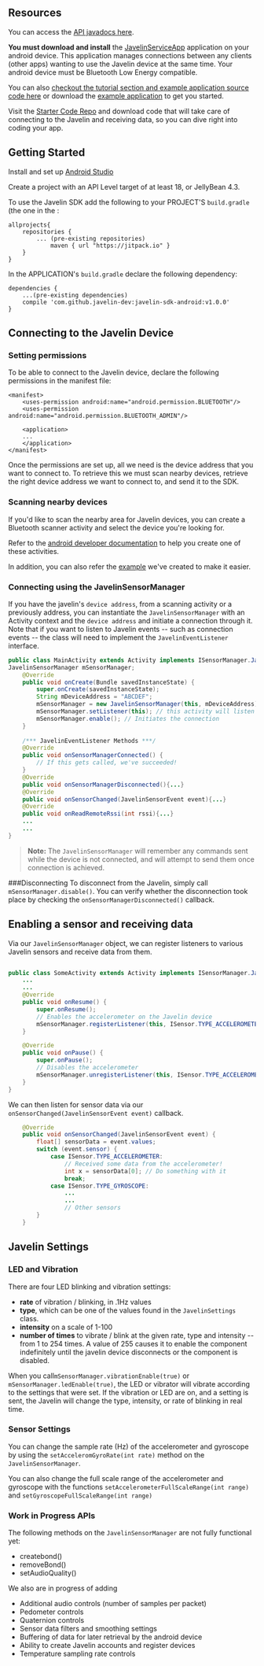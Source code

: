## Resources
You can access the [API javadocs here](http://www.javelindevices.com/javelin_docs/index.html).

**You must download and install** the [JavelinServiceApp](https://github.com/javelin-devices/javelin-sdk-examples-android/releases/download/v1.1/JavelinService1.1.apk) application on your android device.
This application manages connections between any clients (other apps) wanting to use the
Javelin device at the same time. Your android device must be Bluetooth Low Energy compatible.

You can also [checkout the tutorial section and example application source code here](https://github.com/javelin-dev/javelin-sdk-examples) or download the [example application](https://github.com/javelin-devices/javelin-sdk-examples-android/releases/download/v1.1/JavelinExamples1.1.apk) to get you started.

Visit the [Starter Code Repo](https://github.com/javelin-devices/javelin-starter-code) and download code that will take care of connecting to the Javelin and receiving data, so you can dive right into coding your app.

## Getting Started
Install and set up [Android Studio](http://developer.android.com/training/basics/firstapp/index.html)

Create a project with an API Level target of at least 18, or JellyBean 4.3.

To use the Javelin SDK add the following to your PROJECT'S `build.gradle` (the one in the :
```
allprojects{
	repositories {
		... (pre-existing repositories)
    		maven { url "https://jitpack.io" }
	}
}
```
In the APPLICATION's `build.gradle` declare the following dependency:
```
dependencies {
	...(pre-existing dependencies)
	compile 'com.github.javelin-dev:javelin-sdk-android:v1.0.0'
}
```

## Connecting to the Javelin Device
### Setting permissions
To be able to connect to the Javelin device, declare the following permissions in the manifest file:
```
<manifest>
	<uses-permission android:name="android.permission.BLUETOOTH"/>
	<uses-permission android:name="android.permission.BLUETOOTH_ADMIN"/>

	<application>
	...
	</application>
</manifest>
```

Once the permissions are set up, all we need is the device address that you want to connect to. To retrieve this we must scan nearby devices, retrieve the right
device address we want to connect to, and send it to the SDK.


### Scanning nearby devices  <a name="nearby"></a>
If you'd like to scan the nearby area for Javelin devices, you can create a Bluetooth scanner activity and select the device you're looking for.

Refer to the [android developer documentation](https://developer.android.com/guide/topics/connectivity/bluetooth-le.html#find) to help you create one of these activities.

In addition, you can also refer the [example](https://github.com/javelin-dev/javelin-sdk-examples/blob/master/app/src/main/java/com/javelindevices/javelinexamples/ScanActivity.java) we've created to make it easier.

### Connecting using the JavelinSensorManager <a name="autoconnect"></a>

If you have the javelin's `device address`, from a scanning activity or a previously address, you can instantiate the `JavelinSensorManager` with an Activity context and the `device address` and initiate a connection through it. Note that if you want to listen to Javelin events -- such as connection events -- the class will need to implement the `JavelinEventListener` interface.

```java
public class MainActivity extends Activity implements ISensorManager.JavelinEventListener {
JavelinSensorManager mSensorManager;
	@Override
	public void onCreate(Bundle savedInstanceState) {
		super.onCreate(savedInstanceState);
		String mDeviceAddress = "ABCDEF";
		mSensorManager = new JavelinSensorManager(this, mDeviceAddress);
		mSensorManager.setListener(this); // this activity will listen to connection events
		mSensorManager.enable(); // Initiates the connection
	}
	
	/*** JavelinEventListener Methods ***/
	@Override
	public void onSensorManagerConnected() {
		// If this gets called, we've succeeded!
	}
	@Override
	public void onSensorManagerDisconnected(){...}
	@Override
	public void onSensorChanged(JavelinSensorEvent event){...}
	@Override
	public void onReadRemoteRssi(int rssi){...}
	...
	...
}
```


> **Note:** The `JavelinSensorManager` will remember any commands sent while the device is not connected, and will attempt to send them once connection is achieved.


###Disconnecting
To disconnect from the Javelin, simply call `mSensorManager.disable()`. You can verify whether the disconnection took place by checking the `onSensorManagerDisconnected()` callback.



## Enabling a sensor and receiving data
Via our `JavelinSensorManager` object, we can register listeners to various Javelin sensors and receive data from them.
```java

public class SomeActivity extends Activity implements ISensorManager.JavelinEventListener {
	...
	...
	@Override
	public void onResume() {
		super.onResume();
		// Enables the accelerometer on the Javelin device
		mSensorManager.registerListener(this, ISensor.TYPE_ACCELEROMETER);
	}

	@Override
	public void onPause() {
		super.onPause();
		// Disables the accelerometer
		mSensorManager.unregisterListener(this, ISensor.TYPE_ACCELEROMETER);
	}
}
```
We can then listen for sensor data via our `onSensorChanged(JavelinSensorEvent event)` callback.
```java
	@Override
	public void onSensorChanged(JavelinSensorEvent event) {
		float[] sensorData = event.values;
		switch (event.sensor) {
			case ISensor.TYPE_ACCELEROMETER:
				// Received some data from the accelerometer!
				int x = sensorData[0]; // Do something with it
				break;
			case ISensor.TYPE_GYROSCOPE:
				...
				...
				// Other sensors
		}
	}
```

## Javelin Settings
### LED and Vibration

There are four LED blinking and vibration settings:

- **rate** of vibration / blinking, in .1Hz values
- **type**, which can be one of the values found in the `JavelinSettings` class.
- **intensity** on a scale of 1-100
- **number of times** to vibrate / blink at the given rate, type and intensity -- from 1 to 254 times. A value of 255 causes it to enable the component indefinitely until the javelin device disconnects or the component is disabled.

When you call`mSensorManager.vibrationEnable(true)` or `mSensorManager.ledEnable(true)`,  the LED or vibrator will vibrate according to the settings that were set. If the vibration or LED are on, and a setting is sent, the Javelin will change the type, intensity, or rate of blinking in real time.


### Sensor Settings
You can change the sample rate (Hz) of the accelerometer and gyroscope by using the `setAcceleromGyroRate(int rate)` method on the `JavelinSensorManager`.

You can also change the full scale range of the accelerometer and gyroscope with the functions 
`setAccelerometerFullScaleRange(int range)` and `setGyroscopeFullScaleRange(int range)`


### Work in Progress APIs
The following methods on the `JavelinSensorManager` are not fully functional yet:


 - createbond()
 - removeBond()
 - setAudioQuality()
 
We also are in progress of adding


 - Additional audio controls (number of samples per packet)
 - Pedometer controls
 - Quaternion controls
 - Sensor data filters and smoothing settings
 - Buffering of data for later retrieval by the android device
 - Ability to create Javelin accounts and register devices
 - Temperature sampling rate controls
